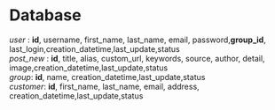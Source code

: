 # Database
*user* : <b>id</b>, username, first_name, last_name, email, password,<b>group_id</b>, last_login,creation_datetime,last_update,status</br>
*post_new* : <b>id</b>, title, alias, custom_url, keywords, source, author, detail, image,creation_datetime,last_update,status</br>
*group*:  <b>id</b>, name, creation_datetime,last_update,status</br>
*customer*: <b>id</b>, first_name, last_name, email, address, creation_datetime,last_update,status</br>
